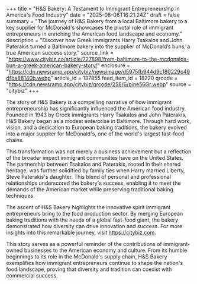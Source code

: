 +++
title = "H&S Bakery: A Testament to Immigrant Entrepreneurship in America's Food Industry"
date = "2025-08-06T16:21:24Z"
draft = false
summary = "The journey of H&S Bakery from a local Baltimore bakery to a key supplier for McDonald's showcases the pivotal role of immigrant entrepreneurs in enriching the American food landscape and economy."
description = "Discover how Greek immigrants Harry Tsakalos and John Paterakis turned a Baltimore bakery into the supplier of McDonald’s buns, a true American success story."
source_link = "https://www.citybiz.co/article/727898/from-baltimore-to-the-mcdonalds-bun-a-greek-american-bakery-story/"
enclosure = "https://cdn.newsramp.app/citybiz/newsimage/d5975fb944d9c180229c49dfba88140b.webp"
article_id = 137855
feed_item_id = 18220
qrcode = "https://cdn.newsramp.app/citybiz/qrcode/258/6/pine56Gr.webp"
source = "citybiz"
+++

<p>The story of H&S Bakery is a compelling narrative of how immigrant entrepreneurship has significantly influenced the American food industry. Founded in 1943 by Greek immigrants Harry Tsakalos and John Paterakis, H&S Bakery began as a modest enterprise in Baltimore. Through hard work, vision, and a dedication to European baking traditions, the bakery evolved into a major supplier for McDonald's, one of the world's largest fast-food chains.</p><p>This transformation was not merely a business achievement but a reflection of the broader impact immigrant communities have on the United States. The partnership between Tsakalos and Paterakis, rooted in their shared heritage, was further solidified by family ties when Harry married Liberty, Steve Paterakis's daughter. This blend of personal and professional relationships underscored the bakery's success, enabling it to meet the demands of the American market while preserving traditional baking techniques.</p><p>The ascent of H&S Bakery highlights the innovative spirit immigrant entrepreneurs bring to the food production sector. By merging European baking traditions with the needs of a global fast-food giant, the bakery demonstrated how diversity can drive innovation and success. For more insights into this remarkable journey, visit <a href='https://citybiz.com' rel='nofollow' target='_blank'>https://citybiz.com</a>.</p><p>This story serves as a powerful reminder of the contributions of immigrant-owned businesses to the American economy and culture. From its humble beginnings to its role in the McDonald's supply chain, H&S Bakery exemplifies how immigrant entrepreneurs continue to shape the nation's food landscape, proving that diversity and tradition can coexist with commercial success.</p>